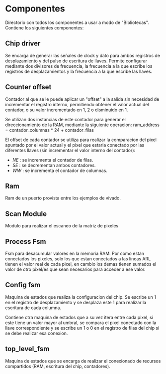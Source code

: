 # Componentes

Directorio con todos los componentes a usar a modo de "Bibliotecas". Contiene los siguientes componentes:

## Chip driver

Se encarga de generar las señales de clock y dato para ambos registros de desplazamiento y del pulso de escritura de llaves. Permite configurar mediante dos divisores de frecuencia, la frecuencia a la que escribe los registros de desplazamientos y la frecuencia a la que escribe las llaves.

## Counter offset

Contador al que se le puede aplicar un "offset" a la salida sin necesidad de incrementar el registro interno, permitiendo obtener el valor actual del contador, o su valor incrementado en 1, 2 o disminuido en 1.

Se utilizan dos instancias de este contador para generar el direccionamiento de la RAM, mediante la siguiente operacion:
					ram_address = contador_columnas * 24 + contador_filas

El offset de cada contador se utiliza para realizar la comparacion del pixel apuntado por el valor actual y el pixel que estaria conectado por las diferentes llaves (sin incrementar el valor interno del contador):

- *NE* : se incrementa el contador de filas.
- *SE* : se decrementan ambos contadores.
- *WW* : se incrementa el contador de columnas.

## Ram

Ram de un puerto provista entre los ejemplos de vivado.

## Scan Module

Modulo para realizar el escaneo de la matriz de pixeles

## Process Fsm

Fsm para desacumular valores en la memoria RAM. Por como estan conectados los pixeles, solo los que estan conectados a las lineas ARL tienen el valor real de cada pixel, en cambio los demas tienen sumados el valor de otro pixel/es que sean necesarios para acceder a ese valor.

## Config fsm

Maquina de estados que realiza la configuracion del chip.
Se escribe un 1 en el registro de desplazamiento y se desplaza este 1 para realizar la escritura de cada columna.

Contiene otra maquina de estados que a su vez itera entre cada pixel, si este tiene un valor mayor al umbral, se compara el pixel conectado con la llave correspondiente y se escribe un 1 o 0 en el registro de filas del chip si se debe realizar esa conexion.

## top_level_fsm

Maquina de estados que se encarga de realizar el conexionado de recursos compartidos (RAM, escritura del chip, contadores).
